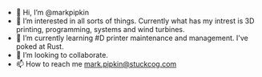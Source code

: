 - 👋 Hi, I’m @markpipkin
- 👀 I’m interested in all sorts of things. Currently what has my intrest is 3D printing, programming, systems and wind turbines.
- 🌱 I’m currently learning #D printer maintenance and management. I've poked at Rust. 
- 💞️ I’m looking to collaborate. 
- 📫 How to reach me mark.pipkin@stuckcog.com

<!---
markpipkin/markpipkin is a ✨ special ✨ repository because its `README.md` (this file) appears on your GitHub profile.
You can click the Preview link to take a look at your changes.
--->
